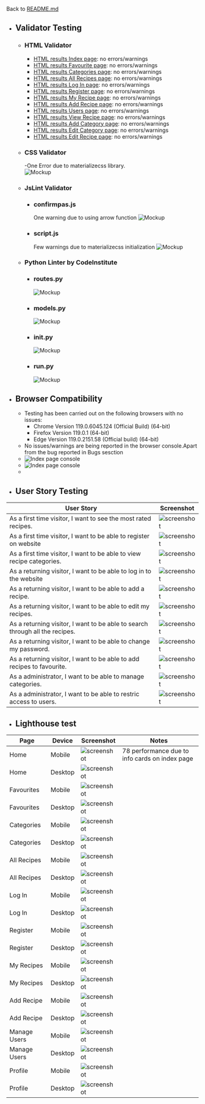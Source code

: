 Back to [README.md](/README.md)

- ## Validator Testing
  - ### HTML Validator
    - [HTML results Index page](https://validator.w3.org/nu/?doc=https%3A%2F%2Ftimetocook-7eed92e3f20e.herokuapp.com%2Findex): no errors/warnings
    - [HTML results Favourite page](https://validator.w3.org/nu/?doc=https%3A%2F%2Ftimetocook-7eed92e3f20e.herokuapp.com%2Ffavourites): no errors/warnings
    - [HTML results Categories page](https://validator.w3.org/nu/?doc=https%3A%2F%2Ftimetocook-7eed92e3f20e.herokuapp.com%2Fcategories): no errors/warnings
    - [HTML results All Recipes page](https://validator.w3.org/nu/?doc=https%3A%2F%2Ftimetocook-7eed92e3f20e.herokuapp.com%2Fallrecipes): no errors/warnings
    - [HTML results Log In page](https://validator.w3.org/nu/?doc=https%3A%2F%2Ftimetocook-7eed92e3f20e.herokuapp.com%2Flogin): no errors/warnings
    - [HTML results Register page](https://validator.w3.org/nu/?doc=https%3A%2F%2Ftimetocook-7eed92e3f20e.herokuapp.com%2Fregister): no errors/warnings
    - [HTML results My Recipe page](https://validator.w3.org/nu/?doc=https%3A%2F%2Ftimetocook-7eed92e3f20e.herokuapp.com%2Fmyrecipes): no errors/warnings
    - [HTML results Add Recipe page](https://validator.w3.org/nu/?doc=https%3A%2F%2Ftimetocook-7eed92e3f20e.herokuapp.com%2Fadd_recipe): no errors/warnings
    - [HTML results Users page](https://validator.w3.org/nu/?doc=https%3A%2F%2Ftimetocook-7eed92e3f20e.herokuapp.com%2Fusers): no errors/warnings
    - [HTML results View Recipe page](https://validator.w3.org/nu/?doc=https%3A%2F%2Ftimetocook-7eed92e3f20e.herokuapp.com%2Fview_recipe%2F18): no errors/warnings
    - [HTML results Add Category page](https://validator.w3.org/nu/?doc=https%3A%2F%2Ftimetocook-7eed92e3f20e.herokuapp.com%2Fadd_categories): no errors/warnings
    - [HTML results Edit Category page](https://validator.w3.org/nu/?doc=https%3A%2F%2Ftimetocook-7eed92e3f20e.herokuapp.com%2Fedit_category%2F11): no errors/warnings
    - [HTML results Edit Recipe page](https://validator.w3.org/nu/?doc=https%3A%2F%2Ftimetocook-7eed92e3f20e.herokuapp.com%2Fedit_recipe%2F11): no errors/warnings
  - ### CSS Validator
    -One Error due to materializecss library.   
    ![Mockup](documentation/testing/cssvalidator.png)
  - ### JsLint Validator
    - ### confirmpas.js 
       One warning due to using arrow function
      ![Mockup](documentation/testing/JsLintconfirmPass.png)
    -  ### script.js
       Few warnings due to  materializecss initialization
       ![Mockup](documentation/testing/JsLintscript.png)
  - ### Python Linter by CodeInstitute
    - ### routes.py 
       ![Mockup](documentation/testing/pythonroutes.png)
    - ### models.py 
       ![Mockup](documentation/testing/pythonmodels.png)
    - ### __init__.py 
       ![Mockup](documentation/testing/pythoninit.png)
    - ### run.py 
       ![Mockup](documentation/testing/pythonrun.png)

- ## Browser Compatibility
  - Testing has been carried out on the following browsers with no issues:
    - Chrome Version 119.0.6045.124 (Official Build) (64-bit)
    - Firefox Version 119.0.1 (64-bit)
    - Edge Version 119.0.2151.58 (Official build) (64-bit)
   - No issues/warnings are being reported in the browser console.Apart from the bug reported in Bugs sesction
   - ![Index page console](documentation/testing/browsertestDesktop.png)
   - ![Index page console](documentation/testing/browsertestMobile.png)
   - 
- ## User Story Testing
 | User Story                                                                   | Screenshot                                                |
 | ---------------------------------------------------------------------------- | --------------------------------------------------------- |
 | As a first time visitor, I want to see the most rated recipes.               | ![screenshot](documentation/features/indexrecipes.png)    |
 | As a first time visitor, I want to be able to register on website            | ![screenshot](documentation/features/registration.png)    |
 | As a first time visitor, I want to be able to view recipe categories.        | ![screenshot](documentation/features/categories.png)      |
 | As a returning visitor, I want to be able to log in to the website           | ![screenshot](documentation/features/login.png)           |
 | As a returning visitor, I want to be able to add a recipe.                   | ![screenshot](documentation/features/addrecipes.png)      |
 | As a returning visitor, I want to be able to edit my recipes.                | ![screenshot](documentation/features/editRecipe.png)      |
 | As a returning visitor, I want to be able to search through all the recipes. | ![screenshot](documentation/features/allrecipes.png)      |
 | As a returning visitor, I want to be able to change my password.             | ![screenshot](documentation/features/passwordreset.png)   |
 | As a returning visitor, I want to be able to add recipes to favourite.       | ![screenshot](documentation/features/favourites.png)      |
 | As a administrator, I want to be able to manage categories.                  | ![screenshot](documentation/features/categorieslogin.png) |
 | As a administrator, I want to be able to restric access to users.            | ![screenshot](documentation/features/adminuser.png)       |


 - ## Lighthouse test
| Page         | Device  | Screenshot                                                             | Notes                                          |
| ------------ | ------- | ---------------------------------------------------------------------- | ---------------------------------------------- |
| Home         | Mobile  | ![screenshot](documentation/testing/lighthouse/indexmobile.png)        | 78 performance due to info cards on index page |
| Home         | Desktop | ![screenshot](documentation/testing/lighthouse/indexdesktop.png)       |                                                |
| Favourites   | Mobile  | ![screenshot](documentation/testing/lighthouse/favouritesmobile.png)   |                                                |
| Favourites   | Desktop | ![screenshot](documentation/testing/lighthouse/favouritesdesktop.png)  |                                                |
| Categories   | Mobile  | ![screenshot](documentation/testing/lighthouse/categoriesmobile.png)   |                                                |
| Categories   | Desktop | ![screenshot](documentation/testing/lighthouse/categoriesdesktop.png)  |                                                |
| All Recipes  | Mobile  | ![screenshot](documentation/testing/lighthouse/categoriesmobile.png)   |                                                |
| All Recipes  | Desktop | ![screenshot](documentation/testing/lighthouse/allrecipesdesktop.png)  |                                                |
| Log In       | Mobile  | ![screenshot](documentation/testing/lighthouse/loginmobile.png)        |                                                |
| Log In       | Desktop | ![screenshot](documentation/testing/lighthouse/logindesktop.png)       |                                                |
| Register     | Mobile  | ![screenshot](documentation/testing/lighthouse/registermobile.png)     |                                                |
| Register     | Desktop | ![screenshot](documentation/testing/lighthouse/registerdesktop.png)    |                                                |
| My Recipes   | Mobile  | ![screenshot](documentation/testing/lighthouse/myrecipesmobile.png)    |                                                |
| My Recipes   | Desktop | ![screenshot](documentation/testing/lighthouse/registerdesktop.png)    |                                                |
| Add Recipe   | Mobile  | ![screenshot](documentation/testing/lighthouse/addrecipemobile.png)    |                                                |
| Add Recipe   | Desktop | ![screenshot](documentation/testing/lighthouse/addrecipedesktop.png)   |                                                |
| Manage Users | Mobile  | ![screenshot](documentation/testing/lighthouse/manageusersmobile.png)  |                                                |
| Manage Users | Desktop | ![screenshot](documentation/testing/lighthouse/manageusersdesktop.png) |                                                |
| Profile      | Mobile  | ![screenshot](documentation/testing/lighthouse/profilemobile.png)      |                                                |
| Profile      | Desktop | ![screenshot](documentation/testing/lighthouse/profiledesktop.png)     |                                                |

